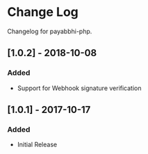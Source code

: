 # Change Log

Changelog for payabbhi-php.

## [1.0.2] - 2018-10-08
### Added
- Support for Webhook signature verification

## [1.0.1] - 2017-10-17
### Added
- Initial Release
